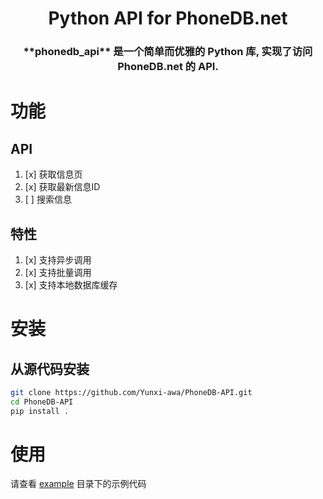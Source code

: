 <h1 style="text-align: center">Python API for PhoneDB.net</h1>

<h3 style="text-align: center">**phonedb_api** 是一个简单而优雅的 Python 库, 实现了访问 PhoneDB.net 的 API.</h3>

# 功能
## API
1. [x] 获取信息页
2. [x] 获取最新信息ID
3. [ ] 搜索信息

## 特性
1. [x] 支持异步调用
2. [x] 支持批量调用
3. [x] 支持本地数据库缓存

# 安装
[//]: # (## 通过PIP安装)
[//]: # (```bash)
[//]: # (pip install phonedb_api)
[//]: # (```)
## 从源代码安装
```bash
git clone https://github.com/Yunxi-awa/PhoneDB-API.git
cd PhoneDB-API
pip install .
```

# 使用
请查看 [example](example) 目录下的示例代码
